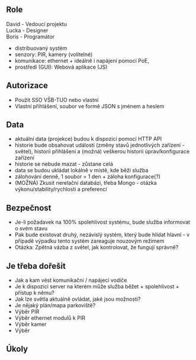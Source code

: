 ## Role
David - Vedoucí projektu<br>
Lucka - Designer<br>
Boris - Programátor

- distribuovaný systém
- senzory: PIR, kamery (volitelné)
- komunikace: ethernet + ideálně i napájení pomocí PoE,
- prostředí (GUI): Webová aplikace (JS)

## Autorizace
- Použít SSO VŠB-TUO nebo vlastní
- Vlastní přihlášení, soubor ve formě JSON s jménem a heslem

## Data
- aktuální data (projekce) budou k dispozici pomocí HTTP API
- historie bude obsahovat události (změny stavů jednotlivých zařízení - světel), historii přihlášení a (možná) veškerou historii úprav/konfigurace zařízení
- historie se nebude mazat - zůstane celá
- data se budou ukládat lokálně v místě, kde běží služba
- zálohování denně, 1 soubor = 1 den + záloha konfigurace(?)
- (MOŽNÁ) Zkusit nerelační databázi, třeba Mongo - otázka výkonu/stability/rychlosti a preferencí

## Bezpečnost
- Je-li požadavek na 100% spolehlivost systému, bude služba informovat o svém stavu
- Pak bude existovat druhý, nezávislý systém, který bude hlídat hlavní - v případě výpadku tento systém zareaguje nouzovým režimem 
- Otázka: Zpětná vázba z světel, jak kontrolovat, že fungují správně?


## Je třeba dořešit
- Jak a kam vést komunikační / napájecí vodiče
- Je k dispozici server na kterém může služba běžet + spolehlivost + přístup k němu?
- Jak lze světla aktuálně ovládat, jaké jsou možnosti?
- Je nějaký plán/mapa parkoviště?
- Výběr PIR
- Výběr ethernet modulů k PIR
- Výběr kamer
- Výběr 


## Úkoly


